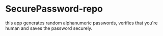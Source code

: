 # SecurePassword-repo
this app generates random alphanumeric passwords, verifies that you're human and saves the password securely.

